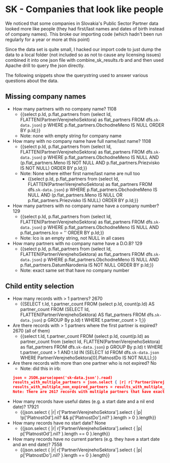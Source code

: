 # SK - Companies that look like people

We noticed that some companies in Slovakia's Public Sector Partner data looked
more like people (they had first/last names and dates of birth instead of company
names). This broke our importing code (which hadn't been run regularly for a
year or more at this point)

Since the data set is quite small, I hacked our import code to just dump the
data to a local folder (not included so as not to cause any licensing issues)
combined it into one json file with combine_sk_results.rb and and then used
Apache drill to query the json directly.

The following snippets show the querystring used to answer various questions
about the data.

## Missing company names

- How many partners with no company name? 1108
    - {{select p.Id, p.flat_partners from (select Id, FLATTEN(PartneriVerejnehoSektora) as flat_partners FROM dfs.`sk-data.json`) p WHERE p.flat_partners.ObchodneMeno IS NULL ORDER BY p.Id;}}
    - Note: none with empty string for company name
- How many with no company name have full name/last name? 1108
    - {{select p.Id, p.flat_partners from (select Id, FLATTEN(PartneriVerejnehoSektora) as flat_partners FROM dfs.`sk-data.json`) p WHERE p.flat_partners.ObchodneMeno IS NULL AND (p.flat_partners.Meno IS NOT NULL AND p.flat_partners.Priezvisko IS NOT NULL) ORDER BY p.Id;}}
    - Note: None where either first name/last name are null too
        - {{select p.Id, p.flat_partners from (select Id, FLATTEN(PartneriVerejnehoSektora) as flat_partners FROM dfs.`sk-data.json`) p WHERE p.flat_partners.ObchodneMeno IS NULL AND (p.flat_partners.Meno IS NULL OR p.flat_partners.Priezvisko IS NULL) ORDER BY p.Id;}}
- How many partners with no company name have a company number? 129
    - {{select p.Id, p.flat_partners from (select Id, FLATTEN(PartneriVerejnehoSektora) as flat_partners FROM dfs.`sk-data.json`) p WHERE p.flat_partners.ObchodneMeno IS NULL AND p.flat_partners.Ico = '' ORDER BY p.Id;}}
    - Note: Ico is an empty string, not NULL in all cases
- How many partners with no company name have a D.O.B? 129
    - {{select p.Id, p.flat_partners from (select Id, FLATTEN(PartneriVerejnehoSektora) as flat_partners FROM dfs.`sk-data.json`) p WHERE p.flat_partners.ObchodneMeno IS NULL AND p.flat_partners.DatumNarodenia IS NOT NULL ORDER BY p.Id;}}
    - Note: exact same set that have no company number

## Child entity selection

- How many records with > 1 partners? 2670
    - {{SELECT t.Id, t.partner_count FROM (select p.Id, count(p.Id) AS partner_count FROM (SELECT Id, FLATTEN(PartneriVerejnehoSektora) AS flat_partners FROM dfs.`sk-data.json`) p GROUP By p.Id) t WHERE t.partner_count > 1;}}
- Are there records with > 1 partners where the first partner is expired? 2670 (all of them)
    - {{select t.Id, t.partner_count FROM (select p.Id, count(p.Id) as partner_count from (select Id, FLATTEN(PartneriVerejnehoSektora) as flat_partners FROM dfs.`sk-data.json`) p GROUP By p.Id) t WHERE t.partner_count > 1 AND t.Id IN (SELECT Id FROM dfs.`sk-data.json` WHERE PartneriVerejnehoSektora[0].PlatnostDo IS NOT NULL);}}
- Are there records with more than one partner who is not expired? No
    - Note: did this in irb:
    ```JSON
    json = JSON.parse(open('sk-data.json').read)
    results_with_multiple_partners = json.select { |r| r['PartneriVerejnehoSektora'].length > 1 }
    results_with_multiple_non_expired_partners = results_with_multiple_partners.select { |r| r['PartneriVerejnehoSektora'].select { |p| p['PlatnostDo'].nil? }.length > 1 }
    Note: There are 2617 records with multiple partners that have exactly 1 valid partner, and 53 with no valid partner
    ```
- How many records have useful dates (e.g. a start date and a nil end date)? 17921
    - {{json.select { |r| r['PartneriVerejnehoSektora'].select { |p| !p['PlatnostOd'].nil? && p['PlatnostDo'].nil? }.length > 0 }.length}}
- How many records have no start date? None
    - {{json.select { |r| r['PartneriVerejnehoSektora'].select { |p| p['PlatnostOd'].nil? }.length == 0 }.length}}
- How many records have no current parters (e.g. they have a start date and an end date)? 7558
    - {{json.select { |r| r['PartneriVerejnehoSektora'].select { |p| p['PlatnostDo'].nil? }.length == 0 }.length}}

